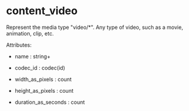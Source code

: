 # content_video

Represent the media type "video/*". Any type of video, such as a movie, animation, clip, etc.

Attributes:

* name : string+

* codec_id : codec(id)

* width_as_pixels : count

* height_as_pixels : count

* duration_as_seconds : count
